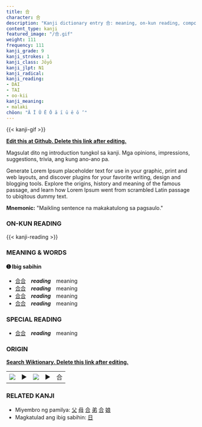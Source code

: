 ```yaml
---
title: 合
character: 合
description: "Kanji dictionary entry 合: meaning, on-kun reading, compounds, origin, related kanji"
content_type: kanji
featured_image: "/合.gif"
weight: 111
frequency: 111
kanji_grade: 9
kanji_strokes: 1
kanji_class: Jōyō
kanji_jlpt: N1
kanji_radical: 
kanji_reading: 
- DAI
- TAI
- oo-kii
kanji_meaning:
- malaki
chōon: "Ā Ī Ū Ē Ō ā ī ū ē ō ’"
---
```

[//]: # (Don't edit the line below. Kanji animated GIF code is automatically generated.)
{{< kanji-gif >}}

[//]: # (Edit below this line.)

**[Edit this at Github. Delete this link after editing.](https://github.com/tim0g/tim/tree/main/content/kanji/合/index.md)**

Magsulat dito ng introduction tungkol sa kanji. Mga opinions, impressions, suggestions, trivia, ang kung ano-ano pa.

Generate Lorem Ipsum placeholder text for use in your graphic, print and web layouts, and discover plugins for your favorite writing, design and blogging tools. Explore the origins, history and meaning of the famous passage, and learn how Lorem Ipsum went from scrambled Latin passage to ubiqitous dummy text.
 
**Mnemonic:** "Maikling sentence na makakatulong sa pagsaulo."

### ON-KUN READING

[//]: # (Don't edit the line below. ON-KUN READING code is automatically generated.)
{{< kanji-reading >}}

### MEANING & WORDS

#### ➊ **Ibig sabihin**
  - [合](../合)[合](../合)　***reading***　meaning
  - [合](../合)[合](../合)　***reading***　meaning
  - [合](../合)[合](../合)　***reading***　meaning
  - [合](../合)[合](../合)　***reading***　meaning

### SPECIAL READING
  - [合](../合)[合](../合)　***reading***　meaning

### ORIGIN

**[Search Wiktionary. Delete this link after editing.](https://wiktionary.org/wiki/合)**
<table class="kanji-table"><tr><td>
<img src="60px-合-bronze.svg.png">
</td><td>▶</td><td>
<img src="60px-合-oracle.svg.png">
</td><td>▶</td>
<td class="kanji-origin">合</td>
</tr></table>

### RELATED KANJI
- Miyembro ng pamilya: [父](../父) [母](../母) [合](../合) [弟](../弟) [合](../合) [娘](../娘)
- Magkatulad ang ibig sabihin: [日](../日)

